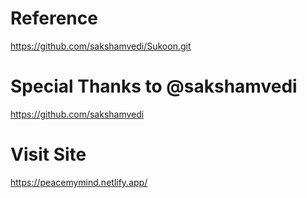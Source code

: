 # Reference 
https://github.com/sakshamvedi/Sukoon.git

# Special Thanks to @sakshamvedi
https://github.com/sakshamvedi 

# Visit Site
https://peacemymind.netlify.app/